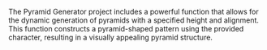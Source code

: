 The Pyramid Generator project includes a powerful function that allows for the dynamic generation of pyramids with a specified height and alignment. This function constructs a pyramid-shaped pattern using the provided character, resulting in a visually appealing pyramid structure.
